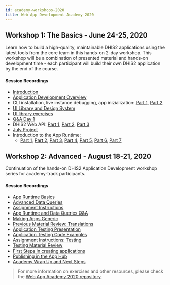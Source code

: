 ```yaml
---
id: academy-workshops-2020
title: Web App Development Academy 2020
---
```


## Workshop 1: The Basics - June 24-25, 2020

Learn how to build a high-quality, maintainable DHIS2 applications using the latest tools from the core team in this hands-on 2-day workshop. This workshop will be a combination of presented material and hands-on development time - each participant will build their own DHIS2 application by the end of the course.

#### Session Recordings

-   [Introduction](https://www.youtube.com/watch?v=2J-lZcWQKQ4&list=PLo6Seh-066RynhjhnJNUITOZykA7397We&index=1&t=1847s)
-   [Application Development Overview](https://www.youtube.com/watch?v=_lSrvFVvdRs&list=PLo6Seh-066RynhjhnJNUITOZykA7397We&index=3&t=1287s)
-   CLI installation, live instance debugging, app inizialization: [Part 1](https://www.youtube.com/watch?v=8-n8VZKEJo8&list=PLo6Seh-066RynhjhnJNUITOZykA7397We&index=5), [Part 2](https://www.youtube.com/watch?v=XGiHWdXNVeE&list=PLo6Seh-066RynhjhnJNUITOZykA7397We&index=6&t=12s)
-   [UI Library and Design System](https://www.youtube.com/watch?v=5ZvN5-ZEhZA&list=PLo6Seh-066RynhjhnJNUITOZykA7397We&index=7)
-   [UI library exercises](https://www.youtube.com/watch?v=OzN0MtLC4kI&list=PLo6Seh-066RynhjhnJNUITOZykA7397We&index=8&t=2s)
-   [Q&A Day 1](https://www.youtube.com/watch?v=QCA1lSoxBCk&list=PLo6Seh-066RynhjhnJNUITOZykA7397We&index=9)
-   DHIS2 Web API: [Part 1](https://www.youtube.com/watch?v=_1bkoE-UKy0&list=PLo6Seh-066RynhjhnJNUITOZykA7397We&index=10&t=26s), [Part 2](https://www.youtube.com/watch?v=kwDAnBVxIdI&list=PLo6Seh-066RynhjhnJNUITOZykA7397We&index=11&t=805s), [Part 3](https://www.youtube.com/watch?v=H3mTs0LLtrQ&list=PLo6Seh-066RynhjhnJNUITOZykA7397We&index=12&t=337s)
-   [July Project](https://www.youtube.com/watch?v=Ox-8O_VsnHc&list=PLo6Seh-066RynhjhnJNUITOZykA7397We&index=13&t=29s)
-   Introduction to the App Runtime:
    -   [Part 1](https://www.youtube.com/watch?v=drLUFP93mFk&list=PLo6Seh-066RynhjhnJNUITOZykA7397We&index=14&t=411s), [Part 2](https://www.youtube.com/watch?v=zw0UwsZ2Pww&list=PLo6Seh-066RynhjhnJNUITOZykA7397We&index=16&t=4s), [Part 3](https://www.youtube.com/watch?v=YWbiqbwbTjU&list=PLo6Seh-066RynhjhnJNUITOZykA7397We&index=20), [Part 4](https://www.youtube.com/watch?v=dLoOWGJU0Cg&list=PLo6Seh-066RynhjhnJNUITOZykA7397We&index=17), [Part 5](https://www.youtube.com/watch?v=lrFP5htMRMA&list=PLo6Seh-066RynhjhnJNUITOZykA7397We&index=19), [Part 6](https://www.youtube.com/watch?v=rO2pIf5k7IM&list=PLo6Seh-066RynhjhnJNUITOZykA7397We&index=21), [Part 7](https://www.youtube.com/watch?v=F_9z8PXO6GU&list=PLo6Seh-066RynhjhnJNUITOZykA7397We&index=22&t=373s)


## Workshop 2: Advanced - August 18-21, 2020

Continuation of the hands-on DHIS2 Application Development workshop series for academy-track participants.

#### Session Recordings

-   [App Runtime Basics](https://www.youtube.com/watch?v=Bbz-d7Yj6SI&list=PLo6Seh-066Rx3CPMv-i2gdzo8qxZ4cfSQ&index=2&t=19s)
-   [Advanced Data Queries](https://www.youtube.com/watch?v=xCw3qoRgGCQ&list=PLo6Seh-066Rx3CPMv-i2gdzo8qxZ4cfSQ&index=3&t=664s)
-   [Assignment Instructions](https://www.youtube.com/watch?v=qujD1TsVJxQ&list=PLo6Seh-066Rx3CPMv-i2gdzo8qxZ4cfSQ&index=4)
-   [App Runtime and Data Queries Q&A](https://www.youtube.com/watch?v=5oNhNObk5o0&list=PLo6Seh-066Rx3CPMv-i2gdzo8qxZ4cfSQ&index=5&t=2432s)
-   [Making Apps Generic](https://www.youtube.com/watch?v=_S4nildEHXU&list=PLo6Seh-066Rx3CPMv-i2gdzo8qxZ4cfSQ&index=6)
-   [Previous Material Review: Translations](https://www.youtube.com/watch?v=FsrHEANKH2g&list=PLo6Seh-066Rx3CPMv-i2gdzo8qxZ4cfSQ&index=8&t=49s)
-   [Application Testing Presentation](https://www.youtube.com/watch?v=n-rjB9dmtK8&list=PLo6Seh-066Rx3CPMv-i2gdzo8qxZ4cfSQ&index=9&t=616s)
-   [Application Testing Code Examples](https://www.youtube.com/watch?v=uimBkhDhMRM&list=PLo6Seh-066Rx3CPMv-i2gdzo8qxZ4cfSQ&index=10)
-   [Assignment Instructions: Testing](https://www.youtube.com/watch?v=F5bQsMCZF4I&list=PLo6Seh-066Rx3CPMv-i2gdzo8qxZ4cfSQ&index=11)
-   [Testing Material Review](https://www.youtube.com/watch?v=8csMf6opZ-U&list=PLo6Seh-066Rx3CPMv-i2gdzo8qxZ4cfSQ&index=12&t=71s)
-   [First Steps in creating applications](https://www.youtube.com/watch?v=sU-vT3qDqCE&list=PLo6Seh-066Rx3CPMv-i2gdzo8qxZ4cfSQ&index=13)
-   [Publishing in the App Hub](https://www.youtube.com/watch?v=lZb_yjcpHBk&list=PLo6Seh-066Rx3CPMv-i2gdzo8qxZ4cfSQ&index=14&t=153s)
-   [Academy Wrap Up and Next Steps](https://www.youtube.com/watch?v=_swK4_kE4Cw&list=PLo6Seh-066Rx3CPMv-i2gdzo8qxZ4cfSQ&index=15&t=497s)

> For more information on exercises and other resources, please check the [Web App Academy 2020 repository](https://github.com/dhis2/academy-web-app-dev-2020).
